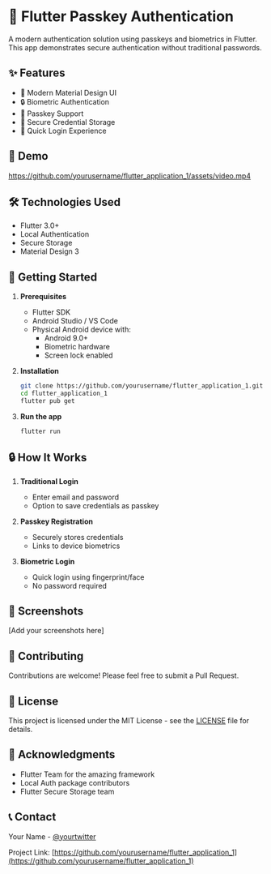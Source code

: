 # 🔐 Flutter Passkey Authentication

A modern authentication solution using passkeys and biometrics in Flutter. This app demonstrates secure authentication without traditional passwords.

## ✨ Features

- 📱 Modern Material Design UI
- 🔒 Biometric Authentication
- 🔑 Passkey Support
- 💾 Secure Credential Storage
- 🚀 Quick Login Experience

## 📱 Demo

https://github.com/yourusername/flutter_application_1/assets/video.mp4

## 🛠️ Technologies Used

- Flutter 3.0+
- Local Authentication
- Secure Storage
- Material Design 3

## 🚀 Getting Started

1. **Prerequisites**

   - Flutter SDK
   - Android Studio / VS Code
   - Physical Android device with:
     - Android 9.0+
     - Biometric hardware
     - Screen lock enabled

2. **Installation**

   ```bash
   git clone https://github.com/yourusername/flutter_application_1.git
   cd flutter_application_1
   flutter pub get
   ```

3. **Run the app**
   ```bash
   flutter run
   ```

## 🔒 How It Works

1. **Traditional Login**

   - Enter email and password
   - Option to save credentials as passkey

2. **Passkey Registration**

   - Securely stores credentials
   - Links to device biometrics

3. **Biometric Login**
   - Quick login using fingerprint/face
   - No password required

## 📱 Screenshots

[Add your screenshots here]

## 🤝 Contributing

Contributions are welcome! Please feel free to submit a Pull Request.

## 📄 License

This project is licensed under the MIT License - see the [LICENSE](LICENSE) file for details.

## 🙏 Acknowledgments

- Flutter Team for the amazing framework
- Local Auth package contributors
- Flutter Secure Storage team

## 📞 Contact

Your Name - [@yourtwitter](https://twitter.com/yourtwitter)

Project Link: [https://github.com/yourusername/flutter_application_1](https://github.com/yourusername/flutter_application_1)
